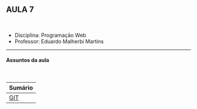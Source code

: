 ## AULA 7

<br />

- Disciplina: Programação Web
- Professor: Eduardo Malherbi Martins

---

#### Assuntos da aula

<br />

| Sumário               |
| --------------------- |
| [GIT](../aula-7-git/) |
